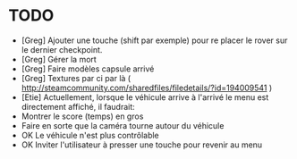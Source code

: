 

TODO
====

* [Greg] Ajouter une touche (shift par exemple) pour re placer le rover sur le dernier checkpoint.
* [Greg] Gérer la mort
* [Greg] Faire modèles capsule arrivé
* [Greg] Textures par ci par là ( http://steamcommunity.com/sharedfiles/filedetails/?id=194009541 )
* [Etie] Actuellement, lorsque le véhicule arrive à l'arrivé le menu est directement affiché, il faudrait:
 * Montrer le score (temps) en gros
 * Faire en sorte que la caméra tourne autour du véhicule
 * OK Le véhicule n'est plus contrôlable
 * OK Inviter l'utilisateur à presser une touche pour revenir au menu
